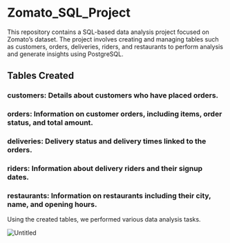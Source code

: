 # Zomato_SQL_Project
This repository contains a SQL-based data analysis project focused on Zomato’s dataset. The project involves creating and managing tables such as customers, orders, deliveries, riders, and restaurants to perform analysis and generate insights using PostgreSQL.

## Tables Created

### customers: Details about customers who have placed orders.
### orders: Information on customer orders, including items, order status, and total amount.
### deliveries: Delivery status and delivery times linked to the orders.
### riders: Information about delivery riders and their signup dates.
### restaurants: Information on restaurants including their city, name, and opening hours.

Using the created tables, we performed various data analysis tasks.

![Untitled](https://github.com/user-attachments/assets/2217c2eb-22f5-49be-a1c5-5a20b56b4a70)
